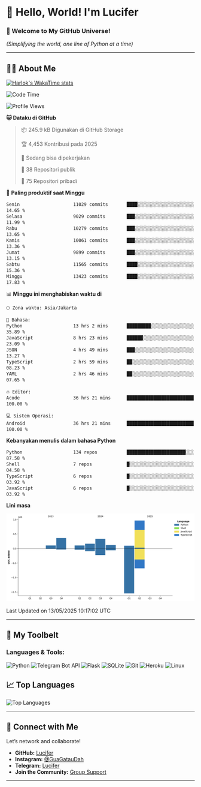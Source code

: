 # 👋 Hello, World! I'm Lucifer 

### 🚀 Welcome to My GitHub Universe!  
*(Simplifying the world, one line of Python at a time)*  

---

## 🧑‍💻 About Me


[![Harlok's WakaTime stats](https://github-readme-stats.vercel.app/api/wakatime?username=LuciferReborns)](https://github.com/jonesroot/github-readme-stats)


<!--START_SECTION:waka-->
![Code Time](http://img.shields.io/badge/Code%20Time-170%20hrs%2028%20mins-blue)

![Profile Views](http://img.shields.io/badge/Profil%20dilihat-8-blue)

**🐱 Dataku di GitHub** 

> 📦 245.9 kB Digunakan di GitHub Storage 
 > 
> 🏆 4,453 Kontribusi pada 2025
 > 
> 💼 Sedang bisa dipekerjakan
 > 
> 📜 38 Repositori publik 
 > 
> 🔑 75 Repositori pribadi 
 > 
📅 **Paling produktif saat Minggu** 

```text
Senin                    11029 commits       ████░░░░░░░░░░░░░░░░░░░░░   14.65 % 
Selasa                   9029 commits        ███░░░░░░░░░░░░░░░░░░░░░░   11.99 % 
Rabu                     10279 commits       ███░░░░░░░░░░░░░░░░░░░░░░   13.65 % 
Kamis                    10061 commits       ███░░░░░░░░░░░░░░░░░░░░░░   13.36 % 
Jumat                    9899 commits        ███░░░░░░░░░░░░░░░░░░░░░░   13.15 % 
Sabtu                    11565 commits       ████░░░░░░░░░░░░░░░░░░░░░   15.36 % 
Minggu                   13423 commits       ████░░░░░░░░░░░░░░░░░░░░░   17.83 % 
```


📊 **Minggu ini menghabiskan waktu di** 

```text
🕑︎ Zona waktu: Asia/Jakarta

💬 Bahasa: 
Python                   13 hrs 2 mins       █████████░░░░░░░░░░░░░░░░   35.89 % 
JavaScript               8 hrs 23 mins       ██████░░░░░░░░░░░░░░░░░░░   23.09 % 
JSON                     4 hrs 49 mins       ███░░░░░░░░░░░░░░░░░░░░░░   13.27 % 
TypeScript               2 hrs 59 mins       ██░░░░░░░░░░░░░░░░░░░░░░░   08.23 % 
YAML                     2 hrs 46 mins       ██░░░░░░░░░░░░░░░░░░░░░░░   07.65 % 

🔥 Editor: 
Acode                    36 hrs 21 mins      █████████████████████████   100.00 % 

💻 Sistem Operasi: 
Android                  36 hrs 21 mins      █████████████████████████   100.00 % 
```

**Kebanyakan menulis dalam bahasa Python** 

```text
Python                   134 repos           ██████████████████████░░░   87.58 % 
Shell                    7 repos             █░░░░░░░░░░░░░░░░░░░░░░░░   04.58 % 
TypeScript               6 repos             █░░░░░░░░░░░░░░░░░░░░░░░░   03.92 % 
JavaScript               6 repos             █░░░░░░░░░░░░░░░░░░░░░░░░   03.92 % 
```



**Lini masa**

![Lines of Code chart](https://raw.githubusercontent.com/jonesroot/jonesroot/main/assets/bar_graph.png)


 Last Updated on 13/05/2025 10:17:02 UTC
<!--END_SECTION:waka-->

---


## 🧰 My Toolbelt  

### Languages & Tools:  
![Python](https://img.shields.io/badge/-Python-3776AB?style=flat-square&logo=python&logoColor=white) ![Telegram Bot API](https://img.shields.io/badge/-Telegram%20Bot%20API-2CA5E0?style=flat-square&logo=telegram&logoColor=white) ![Flask](https://img.shields.io/badge/-Flask-000000?style=flat-square&logo=flask&logoColor=white) ![SQLite](https://img.shields.io/badge/-SQLite-003B57?style=flat-square&logo=sqlite&logoColor=white) ![Git](https://img.shields.io/badge/-Git-F05032?style=flat-square&logo=git&logoColor=white) ![Heroku](https://img.shields.io/badge/-Heroku-430098?style=flat-square&logo=heroku&logoColor=white) ![Linux](https://img.shields.io/badge/-Linux-FCC624?style=flat-square&logo=linux&logoColor=black)  


## 📈 Top Languages

![Top Languages](https://github-readme-stats.vercel.app/api/top-langs/?username=jonesroot&layout=compact&theme=tokyonight)  

---


## 🔗 Connect with Me  

Let’s network and collaborate!  
- **GitHub:** [Lucifer](https://github.com/jonesroot/jonesroot/blob/main/README.md)  
- **Instagram:** [@GuaGatauDah](https://instagram.com/guagataudah)  
- **Telegram:** [Lucifer](https://t.me/LuciferReborns)  
- **Join the Community:** [Group Support](https://t.me/GokilSupport)

---
